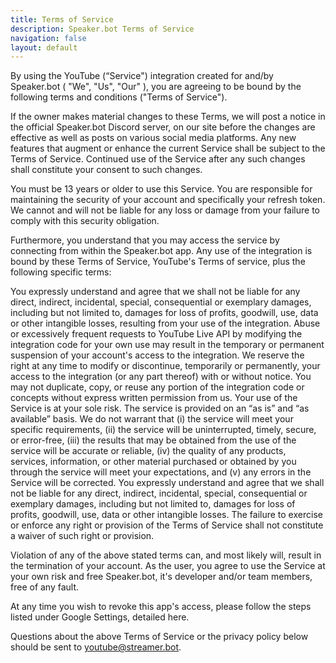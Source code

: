 ```yaml
---
title: Terms of Service
description: Speaker.bot Terms of Service
navigation: false
layout: default
---
```


By using the YouTube (“Service") integration created for and/by Speaker.bot ( "We", "Us", "Our" ), you are agreeing to be bound by the following terms and conditions ("Terms of Service").

If the owner makes material changes to these Terms, we will post a notice in the official Speaker.bot Discord server, on our site before the changes are effective as well as posts on various social media platforms. Any new features that augment or enhance the current Service shall be subject to the Terms of Service. Continued use of the Service after any such changes shall constitute your consent to such changes.

You must be 13 years or older to use this Service.
You are responsible for maintaining the security of your account and specifically your refresh token. We cannot and will not be liable for any loss or damage from your failure to comply with this security obligation.

Furthermore, you understand that you may access the service by connecting from within the Speaker.bot app. Any use of the integration is bound by these Terms of Service, YouTube's Terms of service, plus the following specific terms:

You expressly understand and agree that we shall not be liable for any direct, indirect, incidental, special, consequential or exemplary damages, including but not limited to, damages for loss of profits, goodwill, use, data or other intangible losses, resulting from your use of the integration.
Abuse or excessively frequent requests to YouTube Live API by modifying the integration code for your own use may result in the temporary or permanent suspension of your account's access to the integration.
We reserve the right at any time to modify or discontinue, temporarily or permanently, your access to the integration (or any part thereof) with or without notice.
You may not duplicate, copy, or reuse any portion of the integration code or concepts without express written permission from us. Your use of the Service is at your sole risk. The service is provided on an “as is” and “as available” basis.
We do not warrant that (i) the service will meet your specific requirements, (ii) the service will be uninterrupted, timely, secure, or error-free, (iii) the results that may be obtained from the use of the service will be accurate or reliable, (iv) the quality of any products, services, information, or other material purchased or obtained by you through the service will meet your expectations, and (v) any errors in the Service will be corrected.
You expressly understand and agree that we shall not be liable for any direct, indirect, incidental, special, consequential or exemplary damages, including but not limited to, damages for loss of profits, goodwill, use, data or other intangible losses. The failure to exercise or enforce any right or provision of the Terms of Service shall not constitute a waiver of such right or provision.

Violation of any of the above stated terms can, and most likely will, result in the termination of your account. As the user, you agree to use the Service at your own risk and free Speaker.bot, it's developer and/or team members, free of any fault.

At any time you wish to revoke this app's access, please follow the steps listed under Google Settings, detailed here.

Questions about the above Terms of Service or the privacy policy below should be sent to youtube@streamer.bot.